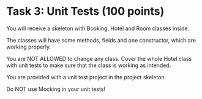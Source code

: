 # Task 3: Unit Tests (100 points)

You will receive a skeleton with Booking, Hotel and Room classes inside.

The classes will have some methods, fields and one constructor, which are working properly.

You are NOT ALLOWED to change any class. Cover the whole Hotel class with unit tests to make sure that the class is working as intended.

You are provided with a unit test project in the project skeleton.

Do NOT use Mocking in your unit tests!

